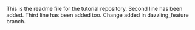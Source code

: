 This is the readme file for the tutorial repository.
Second line has been added.
Third line has been added too.
Change added in dazzling_feature branch.
